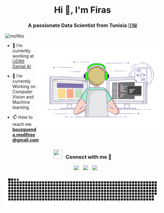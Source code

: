 <h1 align="center">Hi 👋, I'm <a target="blank">
Firas</a></h1>
<h3 align="center">A passionate Data Scientist from Tunisia &#127470;&#127475</h3>

<p align="left"> <img src="https://komarev.com/ghpvc/?username=mofibo&label=Profile%20views&color=0e75b6&style=flat" alt="mofibo" /> </p>

<a target="_blank" align="center">
  <img align="right" top="500" height="300" width="400" alt="GIF" src="https://github.com/mofibo/mofibo/blob/main/images/programming.gif">
</a>

- 🔭 I’m currently working at <a href="https://www.udini.ai/" target="blank">UDINI Dental AI</a>

- 🌱 I’m currently Working on Computer Vision and Machine learning

- 📫 How to reach me **bouzguenda.medfiras@gmail.com**

<h3 align="center" > <img src="https://github.com/mofibo/mofibo/blob/main/images/graphs" width="30" height="30" style="margin-right: 10px;">Connect with me 🤝 </h3>

<p align="center">

 <div align="center"  class="icons-social" style="margin-left: 10px;">
        <a style="margin-left: 10px;"  target="_blank" href="https://www.linkedin.com/in/bouzguendamedfiras/">
			<img src="https://img.icons8.com/doodle/40/000000/linkedin--v2.png"></a>
        <a style="margin-left: 10px;" target="_blank" href="https://github.com/mofibo">
		<img src="https://img.icons8.com/doodle/40/000000/github--v1.png"></a>
    <a style="margin-left: 10px;" target="_blank" href="mailto:bouzguenda.medfiras@gmail.com">
		<img src="https://img.icons8.com/doodle/40/000000/email--v1.png"></a>
     </div>
</p>

<div align="center">
  <img  src="https://github.com/mofibo/mofibo/blob/main/images/snake_git.svg"
       alt="snake" />
</div>
